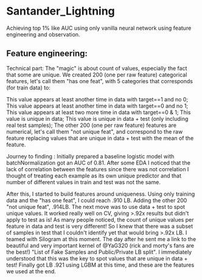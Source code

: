 # Santander_Lightning
Achieving top 1% like AUC using only vanilla neural network using feature engineering and observation.

## Feature engineering:
Technical part:
The "magic" is about count of values, especially the fact that some are unique.
We created 200 (one per raw feature) categorical features, let's call them "has one feat", with 5 categories that corresponds (for train data) to:

This value appears at least another time in data with target==1 and no 0;
This value appears at least another time in data with target==0 and no 1;
This value appears at least two more time in data with target==0 & 1;
This value is unique in data;
This value is unique in data + test (only including real test samples);
The other 200 (one per raw feature) features are numerical, let's call them "not unique feat", and correspond to the raw feature replacing values that are unique in data + test with the mean of the feature.

Journey to finding :
Initially prepared a baseline logistic model with batchNormalization got an AUC of 0.81.
After some EDA I noticed that the lack of correlation between the features since there was not correlation I thought of treating each example as its own unique predictor and that number of different values in train and test was not the same.

After this, I started to build features around uniqueness. Using only training data and the "has one feat", I could reach .910 LB. Adding the other 200 "not unique feat", .914LB.
The next move was to use data + test to spot unique values. It worked really well on CV, giving >.92x results but didn't apply to test as is!
As many people noticed, the count of unique values per feature in data and test is very different! So I knew that there was a subset of samples in test that I couldn't identify yet that would bring >.92x LB. I teamed with Silogram at this moment. The day after he sent me a link to the beautiful and very important kernel of @YaG320 (rick and morty's fans are the best!) "List of Fake Samples and Public/Private LB split". I immediately understood that this was the key to spot values that are unique in data + test!
Finally got LB .921 using LGBM at this time, and these are the features we used at the end.
